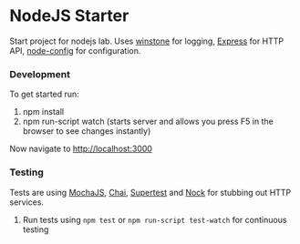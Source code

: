 NodeJS Starter
==============

Start project for nodejs lab. Uses [winstone](https://github.com/winstonjs/winston) for logging, [Express](http://expressjs.com/) for HTTP API, [node-config](https://github.com/lorenwest/node-config) for configuration.


### Development

To get started run:

1. npm install
1. npm run-script watch (starts server and allows you press F5 in the browser to see changes instantly)

Now navigate to [http://localhost:3000](http://localhost:3000)

### Testing

Tests are using [MochaJS](https://mochajs.org), [Chai](http://chaijs.com/), [Supertest](https://github.com/visionmedia/supertest) and [Nock](https://github.com/node-nock/nock) for stubbing out HTTP services.

1. Run tests using `npm test` or `npm run-script test-watch` for continuous testing

